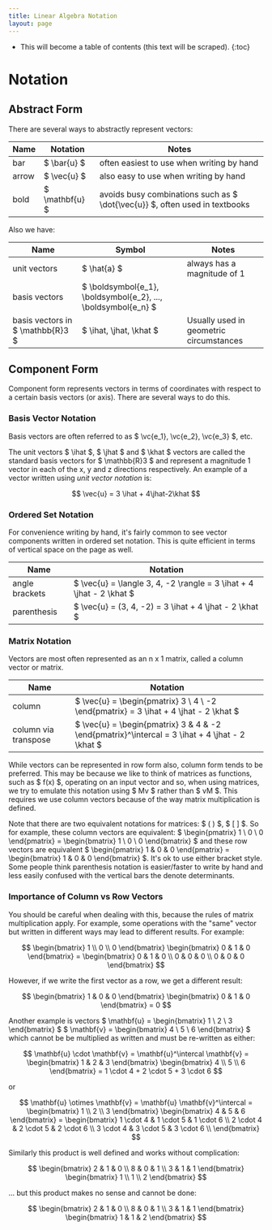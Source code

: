 ```yaml
---
title: Linear Algebra Notation
layout: page
---
```

$$
\newcommand{\ihat}{\hat{\boldsymbol{\imath}}}
\newcommand{\jhat}{\hat{\boldsymbol{\jmath}}}
\newcommand{\khat}{\hat{\boldsymbol{k}}}
\newcommand{\vc}[1]{\mathbf{#1}}
$$

* This will become a table of contents (this text will be scraped).
{:toc}

# Notation

## Abstract Form

There are several ways to abstractly represent vectors:

Name|Notation|Notes
-|-|-
bar | $ \bar{u} $ | often easiest to use when writing by hand
arrow | $ \vec{u} $ | also easy to use when writing by hand
bold | $ \mathbf{u} $ | avoids busy combinations such as $ \dot{\vec{u}} $, often used in textbooks

Also we have:

Name|Symbol|Notes
-|-|-
unit vectors | $ \hat{a} $ | always has a magnitude of 1
basis vectors | $ \boldsymbol{e_1}, \boldsymbol{e_2}, ..., \boldsymbol{e_n} $ |
basis vectors in $ \mathbb{R}3 $ | $ \ihat, \jhat, \khat $ | Usually used in geometric circumstances


## Component Form

Component form represents vectors in terms of coordinates with respect to a certain basis vectors (or axis). There are several ways to do this.

### Basis Vector Notation

Basis vectors are often referred to as $ \vc{e_1}, \vc{e_2}, \vc{e_3} $, etc.

The unit vectors $ \ihat $, $ \jhat $ and $ \khat $ vectors are called the standard basis vectors for $ \mathbb{R}3 $ and represent a magnitude 1 vector in each of the x, y and z directions respectively. An example of a vector written using _unit vector notation_ is:

$$ \vec{u} = 3 \ihat + 4\jhat-2\khat $$

### Ordered Set Notation

For convenience writing by hand, it's fairly common to see vector components written in ordered set notation. This is quite efficient in terms of vertical space on the page as well.

|Name|Notation|
|-|-|
| angle brackets | $ \vec{u} = \langle 3, 4, -2 \rangle = 3 \ihat + 4 \jhat - 2 \khat $ |  
| parenthesis | $ \vec{u} = (3, 4, -2) = 3 \ihat + 4 \jhat - 2 \khat $ |

### Matrix Notation

Vectors are most often represented as an n x 1 matrix, called a column vector or matrix.

|Name|Notation|
|-|-|
| column | $ \vec{u} = \begin{pmatrix} 3 \\ 4 \\ -2 \end{pmatrix} = 3 \ihat + 4 \jhat - 2 \khat $ | |  
| column via transpose | $ \vec{u} = \begin{pmatrix} 3 & 4 & -2 \end{pmatrix}^\intercal = 3 \ihat + 4 \jhat - 2 \khat $ | simplifies writing column vectors in-line with other text|


While vectors can be represented in row form also, column form tends to be preferred. This may be because we like to think of matrices as functions, such as $ f(x) $, operating on an input vector and so, when using matrices, we try to emulate this notation using $ Mv $ rather than $ vM $. This requires we use column vectors because of the way matrix multiplication is defined.

Note that there are two equivalent notations for matrices: $ ( ) $, $ [ ] $. So for example, these column vectors are equivalent: $
\begin{pmatrix} 1 \\ 0 \\ 0 \end{pmatrix} = \begin{bmatrix} 1 \\ 0 \\ 0 \end{bmatrix} $ and these row vectors are equivalent $ \begin{pmatrix} 1 & 0 & 0 \end{pmatrix} = \begin{bmatrix} 1 & 0 & 0 \end{bmatrix} $. It's ok to use either bracket style. Some people think parenthesis notation is easier/faster to write by hand and less easily confused with the vertical bars the denote determinants.

### Importance of Column vs Row Vectors

You should be careful when dealing with this, because the rules of matrix multiplication apply. For example, some operations with the "same" vector but written in different ways may lead to different results. For example:

$$
\begin{bmatrix} 1 \\ 0 \\ 0 \end{bmatrix}
\begin{bmatrix} 0 & 1 & 0 \end{bmatrix}
= \begin{bmatrix} 0 & 1 & 0 \\ 0 & 0 & 0 \\ 0 & 0 & 0 \end{bmatrix}
$$

However, if we write the first vector as a row, we get a different result:

$$ \begin{bmatrix} 1 & 0 & 0 \end{bmatrix} \begin{bmatrix} 0 & 1 & 0 \end{bmatrix} = 0 $$

Another example is vectors $ \mathbf{u} = \begin{bmatrix} 1 \\ 2 \\ 3 \end{bmatrix} $  $ \mathbf{v} = \begin{bmatrix} 4 \\ 5 \\ 6 \end{bmatrix} $ which cannot be be multiplied as written and must be re-written as either:

$$
\mathbf{u} \cdot \mathbf{v} = \mathbf{u}^\intercal \mathbf{v}
= \begin{bmatrix} 1 & 2 & 3 \end{bmatrix}
\begin{bmatrix} 4 \\ 5 \\ 6 \end{bmatrix}
= 1 \cdot 4 + 2 \cdot 5 + 3 \cdot 6
$$

or

$$
\mathbf{u} \otimes \mathbf{v} = \mathbf{u} \mathbf{v}^\intercal
= \begin{bmatrix} 1 \\ 2 \\ 3 \end{bmatrix}
\begin{bmatrix} 4 & 5 & 6 \end{bmatrix}
= \begin{bmatrix}
1 \cdot 4 & 1 \cdot 5 & 1 \cdot 6 \\
2 \cdot 4 & 2 \cdot 5 & 2 \cdot 6 \\
3 \cdot 4 & 3 \cdot 5 & 3 \cdot 6 \\
\end{bmatrix}
$$

Similarly this product is well defined and works without complication:

$$
\begin{bmatrix} 2 & 1 & 0 \\ 8 & 0 & 1 \\ 3 & 1 & 1 \end{bmatrix}
\begin{bmatrix} 1 \\ 1 \\ 2 \end{bmatrix}
$$

... but this product makes no sense and cannot be done:

$$
\begin{bmatrix} 2 & 1 & 0 \\ 8 & 0 & 1 \\ 3 & 1 & 1 \end{bmatrix}
\begin{bmatrix} 1 & 1 & 2 \end{bmatrix}
$$
